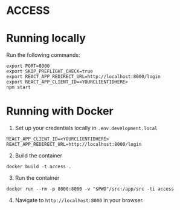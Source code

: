 ACCESS
======


# Running locally

Run the following commands:

```
export PORT=8000
export SKIP_PREFLIGHT_CHECK=true
export REACT_APP_REDIRECT_URL=http://localhost:8000/login
export REACT_APP_CLIENT_ID=<YOURCLIENTIDHERE>
npm start
```


# Running with Docker

1. Set up your credentials locally in `.env.development.local`
```
REACT_APP_CLIENT_ID=<YOURCLIENTIDHERE>
REACT_APP_REDIRECT_URL=http://localhost:8000/login
```

2. Build the container
```
docker build -t access .
```

3. Run the container
```
docker run --rm -p 8000:8000 -v "$PWD"/src:/app/src -ti access
```

4. Navigate to `http://localhost:8000` in your browser.
